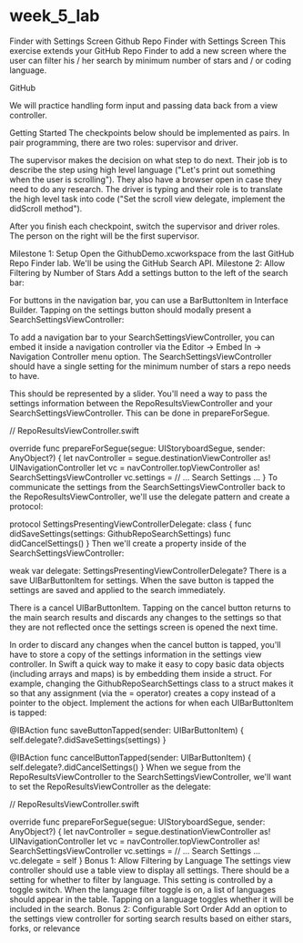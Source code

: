 # week_5_lab
Finder with Settings Screen
Github Repo Finder with Settings Screen
This exercise extends your GitHub Repo Finder to add a new screen where the user can filter his / her search by minimum number of stars and / or coding language.

GitHub

We will practice handling form input and passing data back from a view controller.

Getting Started
The checkpoints below should be implemented as pairs. In pair programming, there are two roles: supervisor and driver.

The supervisor makes the decision on what step to do next. Their job is to describe the step using high level language ("Let's print out something when the user is scrolling"). They also have a browser open in case they need to do any research. The driver is typing and their role is to translate the high level task into code ("Set the scroll view delegate, implement the didScroll method").

After you finish each checkpoint, switch the supervisor and driver roles. The person on the right will be the first supervisor.

Milestone 1: Setup
Open the GithubDemo.xcworkspace from the last GitHub Repo Finder lab.
We'll be using the GitHub Search API.
Milestone 2: Allow Filtering by Number of Stars
Add a settings button to the left of the search bar:

For buttons in the navigation bar, you can use a BarButtonItem in Interface Builder.
Tapping on the settings button should modally present a SearchSettingsViewController:

To add a navigation bar to your SearchSettingsViewController, you can embed it inside a navigation controller via the Editor -> Embed In -> Navigation Controller menu option.
The SearchSettingsViewController should have a single setting for the minimum number of stars a repo needs to have.

This should be represented by a slider.
You'll need a way to pass the settings information between the RepoResultsViewController and your SearchSettingsViewController. This can be done in prepareForSegue.

// RepoResultsViewController.swift

override func prepareForSegue(segue: UIStoryboardSegue, sender: AnyObject?) {
    let navController = segue.destinationViewController as! UINavigationController
    let vc = navController.topViewController as! SearchSettingsViewController
    vc.settings =   // ... Search Settings ...
}
To communicate the settings from the SearchSettingsViewController back to the RepoResultsViewController, we'll use the delegate pattern and create a protocol:

protocol SettingsPresentingViewControllerDelegate: class {
    func didSaveSettings(settings: GithubRepoSearchSettings)
    func didCancelSettings()
}
Then we'll create a property inside of the SearchSettingsViewController:

weak var delegate: SettingsPresentingViewControllerDelegate?
There is a save UIBarButtonItem for settings. When the save button is tapped the settings are saved and applied to the search immediately.

There is a cancel UIBarButtonItem. Tapping on the cancel button returns to the main search results and discards any changes to the settings so that they are not reflected once the settings screen is opened the next time.

In order to discard any changes when the cancel button is tapped, you'll have to store a copy of the settings information in the settings view controller.
In Swift a quick way to make it easy to copy basic data objects (including arrays and maps) is by embedding them inside a struct. For example, changing the GithubRepoSearchSettings class to a struct makes it so that any assignment (via the = operator) creates a copy instead of a pointer to the object.
Implement the actions for when each UIBarButtonItem is tapped:

@IBAction func saveButtonTapped(sender: UIBarButtonItem) {
    self.delegate?.didSaveSettings(settings)
}

@IBAction func cancelButtonTapped(sender: UIBarButtonItem) {
    self.delegate?.didCancelSettings()
}
When we segue from the RepoResultsViewController to the SearchSettingsViewController, we'll want to set the RepoResultsViewController as the delegate:

 // RepoResultsViewController.swift

 override func prepareForSegue(segue: UIStoryboardSegue, sender: AnyObject?) {
     let navController = segue.destinationViewController as! UINavigationController
     let vc = navController.topViewController as! SearchSettingsViewController
     vc.settings = // ... Search Settings ...
     vc.delegate = self
}
Bonus 1: Allow Filtering by Language
The settings view controller should use a table view to display all settings.
There should be a setting for whether to filter by language. This setting is controlled by a toggle switch.
When the language filter toggle is on, a list of languages should appear in the table.
Tapping on a language toggles whether it will be included in the search.
Bonus 2: Configurable Sort Order
Add an option to the settings view controller for sorting search results based on either stars, forks, or relevance
